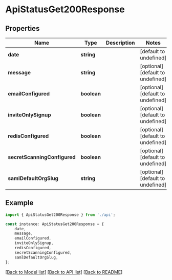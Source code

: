 # ApiStatusGet200Response


## Properties

Name | Type | Description | Notes
------------ | ------------- | ------------- | -------------
**date** | **string** |  | [default to undefined]
**message** | **string** |  | [optional] [default to undefined]
**emailConfigured** | **boolean** |  | [optional] [default to undefined]
**inviteOnlySignup** | **boolean** |  | [optional] [default to undefined]
**redisConfigured** | **boolean** |  | [optional] [default to undefined]
**secretScanningConfigured** | **boolean** |  | [optional] [default to undefined]
**samlDefaultOrgSlug** | **string** |  | [optional] [default to undefined]

## Example

```typescript
import { ApiStatusGet200Response } from './api';

const instance: ApiStatusGet200Response = {
    date,
    message,
    emailConfigured,
    inviteOnlySignup,
    redisConfigured,
    secretScanningConfigured,
    samlDefaultOrgSlug,
};
```

[[Back to Model list]](../README.md#documentation-for-models) [[Back to API list]](../README.md#documentation-for-api-endpoints) [[Back to README]](../README.md)
